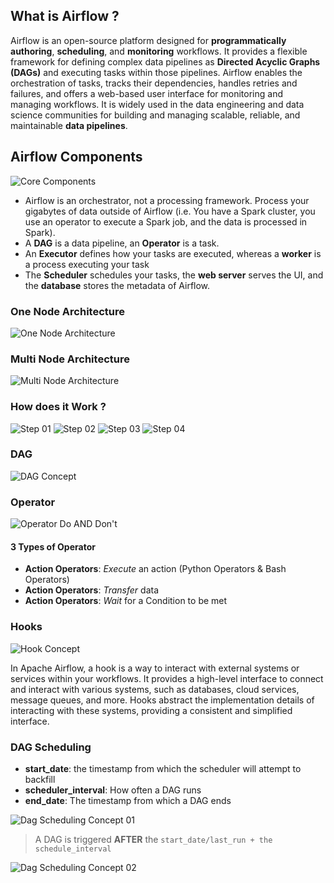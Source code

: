 ## What is Airflow ?
Airflow is an open-source platform designed for **programmatically authoring**, **scheduling**, and **monitoring** workflows. It provides a flexible framework for defining complex data pipelines as **Directed Acyclic Graphs (DAGs)** and executing tasks within those pipelines. Airflow enables the orchestration of tasks, tracks their dependencies, handles retries and failures, and offers a web-based user interface for monitoring and managing workflows. It is widely used in the data engineering and data science communities for building and managing scalable, reliable, and maintainable **data pipelines**.

## Airflow Components
![Core Components](./assets/core-components.png)

- Airflow is an orchestrator, not a processing framework. Process your gigabytes of data outside of Airflow (i.e. You have a Spark cluster, you use an operator to execute a Spark job, and the data is processed in Spark).
- A **DAG** is a data pipeline, an **Operator** is a task.
- An **Executor** defines how your tasks are executed, whereas a **worker** is a process executing your task
- The **Scheduler** schedules your tasks, the **web server** serves the UI, and the **database** stores the metadata of Airflow.

### One Node Architecture
![One Node Architecture](./assets/one-node-architecture.png)

### Multi Node Architecture
![Multi Node Architecture](./assets/multi-node-architecture.png)

### How does it Work ?
![Step 01](./assets/flow-step-1.png)
![Step 02](./assets/flow-step-2.png)
![Step 03](./assets/flow-step-3.png)
![Step 04](./assets/flow-step-4.png)

### DAG
![DAG Concept](./assets/dag-concept.png)

### Operator
![Operator Do AND Don't](./assets/operator-do-dont.png)

#### 3 Types of Operator
- **Action Operators**: _Execute_ an action (Python Operators & Bash Operators)
- **Action Operators**: _Transfer_ data
- **Action Operators**: _Wait_ for a Condition to be met

### Hooks
![Hook Concept](./assets/hook.png)   

In Apache Airflow, a hook is a way to interact with external systems or services within your workflows. It provides a high-level interface to connect and interact with various systems, such as databases, cloud services, message queues, and more. Hooks abstract the implementation details of interacting with these systems, providing a consistent and simplified interface.

### DAG Scheduling
- **start_date**: the timestamp from which the scheduler will attempt to backfill
- **scheduler_interval**: How often a DAG runs
- **end_date**: The timestamp from which a DAG ends

![Dag Scheduling Concept 01](./assets/dag-schedule-1.png)

> A DAG is triggered **AFTER** the `start_date/last_run + the schedule_interval`

![Dag Scheduling Concept 02](./assets/dag-schedule-2.png)
